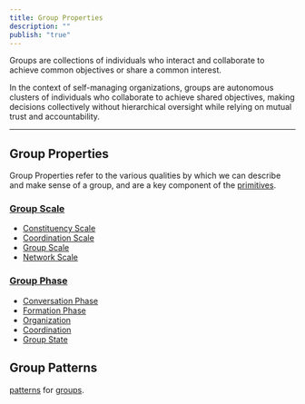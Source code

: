 ```yaml
---
title: Group Properties
description: ""
publish: "true"
---
```


Groups are collections of individuals who interact and collaborate to achieve common objectives or share a common interest.

In the context of self-managing organizations, groups are autonomous clusters of individuals who collaborate to achieve shared objectives, making decisions collectively without hierarchical oversight while relying on mutual trust and accountability.

---

## Group Properties

Group Properties refer to the various qualities by which we can describe and make sense of a group, and are a key component of the [primitives](tags/primitives.md).

### [Group Scale](tags/groups/scale/index.md)

- [Constituency Scale](tags/groups/scale/Constituency%20Scale.md)
- [Coordination Scale](tags/groups/scale/Coordination%20Scale.md)
- [Group Scale](tags/groups/scale/index.md)
- [Network Scale](tags/groups/scale/Network%20Scale.md)

### [Group Phase](tags/groups/phase/index.md)

- [Conversation Phase](tags/groups/phase/conversation.md)
- [Formation Phase](tags/groups/phase/formation.md)
- [Organization](tags/groups/phase/organization.md)
- [Coordination](tags/groups/phase/coordination.md)
- [Group State](tags/groups/state.md)

## Group Patterns

 [patterns](notes/dao-primitives/patterns/patterns.md) for [groups](tags/groups/index.md).


